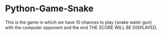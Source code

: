 # Python-Game-Snake
This is the game in which we have 10 chances to play {snake water gun} with the computer opponent and the end THE SCORE WILL BE DISPLAYED.
